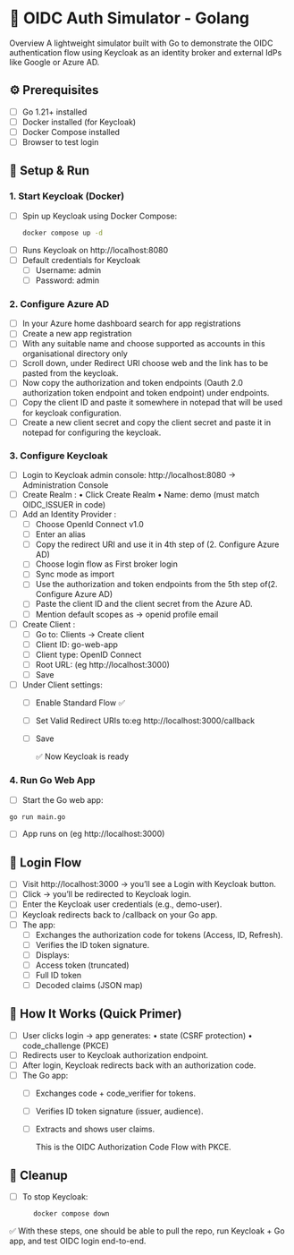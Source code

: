 # 🔑 OIDC Auth Simulator - Golang

Overview
A lightweight simulator built with Go to demonstrate the OIDC authentication flow using Keycloak as an identity broker and external IdPs like Google or Azure AD.

## ⚙️ Prerequisites <br>
- [ ] Go 1.21+ installed 
- [ ] Docker installed (for Keycloak) 
- [ ] Docker Compose installed 
- [ ] Browser to test login 

## 🚀 Setup & Run <br>
  ### 1. Start Keycloak (Docker)
- [ ] Spin up Keycloak using Docker Compose: 
     ```bash
     docker compose up -d
     ```
- [ ] Runs Keycloak on http://localhost:8080
- [ ] Default credentials for Keycloak
   - [ ] Username: admin
   - [ ] Password: admin
      
### 2. Configure Azure AD 
- [ ] In your Azure home dashboard search for app registrations
- [ ] Create a new app registration
- [ ] With any suitable name and choose supported as accounts in this organisational directory only
- [ ] Scroll down, under Redirect URI choose web and the link has to be pasted from the keycloak. 
- [ ] Now copy the authorization and token endpoints (Oauth 2.0 authorization token endpoint and token endpoint) under endpoints.
- [ ] Copy the client ID and paste it somewhere in notepad that will be used for keycloak configuration.
- [ ] Create a new client secret and copy the client secret and paste it in notepad for configuring the keycloak. 
     
### 3. Configure Keycloak
- [ ] Login to Keycloak admin console: http://localhost:8080 → Administration Console
- [ ] Create Realm :
		• Click Create Realm
	    • Name: demo (must match OIDC_ISSUER in code)
- [ ] Add an Identity Provider :
	- [ ] Choose OpenId Connect v1.0 
	- [ ] Enter an alias
	- [ ] Copy the redirect URI and use it in 4th step of (2. Configure Azure AD)
	- [ ] Choose login flow as First broker login
	- [ ] Sync mode as import
	- [ ] Use the authorization and token endpoints from the 5th step of(2. Configure Azure AD)
	- [ ] Paste the client ID and the client secret from the Azure AD.
	- [ ] Mention default scopes as -> openid profile email  
- [ ] Create Client :
	- [ ] Go to: Clients → Create client
	- [ ] Client ID: go-web-app
	- [ ] Client type: OpenID Connect
	- [ ] Root URL: (eg http://localhost:3000)
	- [ ] Save
- [ ] Under Client settings:
	- [ ] Enable Standard Flow ✅
	- [ ] Set Valid Redirect URIs to:eg http://localhost:3000/callback
	- [ ] Save
     
      	✅ Now Keycloak is ready

###   4. Run Go Web App
- [ ] Start the Go web app:
 ```bash
 go run main.go
 ```
- [ ] App runs on (eg http://localhost:3000)

## 🔐 Login Flow
- [ ]	Visit http://localhost:3000 → you’ll see a Login with Keycloak button.
- [ ]	Click → you’ll be redirected to Keycloak login.
- [ ]	Enter the Keycloak user credentials (e.g., demo-user).
- [ ]	Keycloak redirects back to /callback on your Go app.
- [ ]	The app:
	- [ ]	Exchanges the authorization code for tokens (Access, ID, Refresh).
	- [ ]	Verifies the ID token signature.
	- [ ]	Displays:
	- [ ]	Access token (truncated)
	   - [ ]	Full ID token
	   - [ ]	Decoded claims (JSON map)

## 📖 How It Works (Quick Primer)
- [ ]	User clicks login → app generates:
	    	•	state (CSRF protection)
	    	•	code_challenge (PKCE)
- [ ]	Redirects user to Keycloak authorization endpoint.
- [ ]	After login, Keycloak redirects back with an authorization code.
- [ ]	The Go app:
    - [ ]	Exchanges code + code_verifier for tokens.
	- [ ]	Verifies ID token signature (issuer, audience).
	- [ ]	Extracts and shows user claims.

  		This is the OIDC Authorization Code Flow with PKCE.

## 🧹 Cleanup
- [ ] To stop Keycloak:
```bash
      docker compose down
```
✅ With these steps, one should be able to pull the repo, run Keycloak + Go app, and test OIDC login end-to-end.

